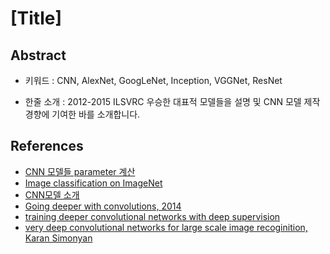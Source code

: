 # [Title]

## Abstract

- 키워드 : CNN, AlexNet, GoogLeNet, Inception, VGGNet, ResNet

- 한줄 소개 : 2012-2015 ILSVRC 우승한 대표적 모델들을 설명 및 CNN 모델 제작 경향에 기여한 바를 소개합니다.

## References

- [CNN 모델들 parameter 계산](https://www.slideshare.net/xavigiro/image-classification-on-imagenet-d1l4-2017-upc-deep-learning-for-computer-vision)
- [Image classification on ImageNet](https://www.slideshare.net/xavigiro/image-classification-on-imagenet-d1l4-2017-upc-deep-learning-for-computer-vision) 
- [CNN모델 소개](https://laonple.blog.me/220643128255)
- [Going deeper with convolutions, 2014](https://arxiv.org/abs/1409.4842)
- [training deeper convolutional networks with deep supervision](https://arxiv.org/pdf/1505.02496.pdf)
- [very deep convolutional networks for large scale image recoginition, Karan Simonyan](https://arxiv.org/pdf/1409.1556.pdf)

